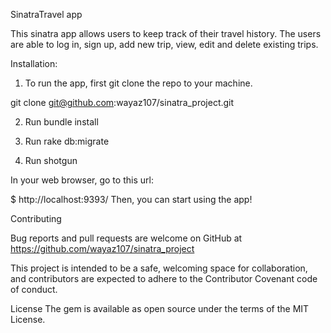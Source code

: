 
 <!-- README.md includes a short description, install instructions, a contributors guide and a link to the license for your code -->

SinatraTravel app

This sinatra app allows users to keep track of their travel history. The users are able to log in, sign up, add new trip, view, edit and delete existing trips.

Installation:

1) To run the app, first git clone the repo to your machine.
 
  git clone git@github.com:wayaz107/sinatra_project.git

2) Run bundle install

3) Run rake db:migrate

4) Run shotgun

In your web browser, go to this url:

$ http://localhost:9393/
Then, you can start using the app!

Contributing

Bug reports and pull requests are welcome on GitHub at https://github.com/wayaz107/sinatra_project

This project is intended to be a safe, welcoming space for collaboration, and contributors are expected to adhere to the Contributor Covenant code of conduct.

License
The gem is available as open source under the terms of the MIT License.